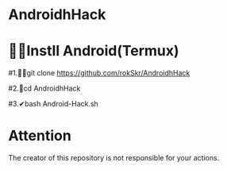 # AndroidhHack

# 📱💾Instll Android(Termux)

#1.📱📜git clone https://github.com/rokSkr/AndroidhHack

#2.📁cd AndroidhHack

#3.✔bash Android-Hack.sh

# Attention
The creator of this repository is not responsible for your actions.
